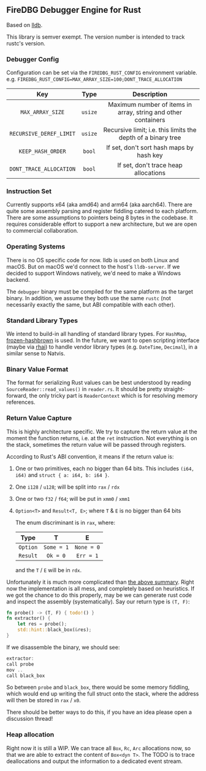 ## FireDBG Debugger Engine for Rust

Based on [lldb](https://lldb.llvm.org/).

This library is semver exempt. The version number is intended to track rustc's version.

### Debugger Config

Configuration can be set via the `FIREDBG_RUST_CONFIG` environment variable. e.g. `FIREDBG_RUST_CONFIG=MAX_ARRAY_SIZE=100;DONT_TRACE_ALLOCATION`

| Key | Type | Description |
|:---:|:----:|:-----------:|
| `MAX_ARRAY_SIZE` | `usize` | Maximum number of items in array, string and other containers |
| `RECURSIVE_DEREF_LIMIT` | `usize` | Recursive limit; i.e. this limits the depth of a binary tree |
| `KEEP_HASH_ORDER` | `bool` | If set, don't sort hash maps by hash key |
| `DONT_TRACE_ALLOCATION` | `bool` | If set, don't trace heap allocations |

### Instruction Set

Currently supports x64 (aka amd64) and arm64 (aka aarch64). There are quite some assembly parsing and register fiddling catered to each platform. There are some assumptions to pointers being 8 bytes in the codebase. It requires considerable effort to support a new architecture, but we are open to commercial collaboration.

### Operating Systems

There is no OS specific code for now. lldb is used on both Linux and macOS. But on macOS we'd connect to the host's `lldb-server`.
If we decided to support Windows natively, we'd need to make a Windows backend.

The `debugger` binary must be compiled for the same platform as the target binary.
In addition, we assume they both use the same `rustc` (not necessarily exactly the same, but ABI compatible with each other).

### Standard Library Types

We intend to build-in all handling of standard library types. For `HashMap`, [frozen-hashbrown](https://github.com/tyt2y3/frozen-hashbrown) is used.
In the future, we want to open scripting interface (maybe via [rhai](https://rhai.rs/)) to handle vendor library types (e.g. `DateTime`, `Decimal`), in a similar sense to Natvis.

### Binary Value Format

The format for serializing Rust values can be best understood by reading `SourceReader::read_values()` in `reader.rs`.
It should be pretty straight-forward, the only tricky part is `ReaderContext` which is for resolving memory references.

### Return Value Capture

This is highly architecture specific. We try to capture the return value at the moment the function returns, i.e. at the `ret` instruction. Not everything is on the stack, sometimes the return value will be passed through registers.

According to Rust's ABI convention, it means if the return value is:

1. One or two primitives, each no bigger than 64 bits. This includes `(i64, i64)` and `struct { a: i64, b: i64 }`.
2. One `i128` / `u128`; will be split into `rax` / `rdx`
3. One or two `f32` / `f64`; will be put in `xmm0` / `xmm1`
4. `Option<T>` and `Result<T, E>`; where `T` & `E` is no bigger than 64 bits

    The enum discriminant is in `rax`, where:

    | Type | T | E |
    |:----:|:-:|:-:|
    | `Option` | `Some = 1` | `None = 0` |
    | `Result` | `Ok = 0` | `Err = 1` |

    and the `T` / `E` will be in `rdx`.

Unfortunately it is much more complicated than [the above summary](https://darkcoding.net/software/rust-multiple-return-types/). Right now the implementation is all mess, and completely based on heuristics.
If we got the chance to do this properly, may be we can generate rust code and inspect the assembly (systematically).
Say our return type is `(T, F)`:

```rust
fn probe() -> (T, F) { todo!() }
fn extractor() {
    let res = probe();
    std::hint::black_box(&res);
}
```

If we disassemble the binary, we should see:

```rust
extractor:
call probe
mov ..
call black_box
```

So between `probe` and `black_box`, there would be some memory fiddling, which would end up writing the full struct onto the stack, where the address will then be stored in `rax` / `x0`.

There should be better ways to do this, if you have an idea please open a discussion thread!

### Heap allocation

Right now it is still a WIP. We can trace all `Box`, `Rc`, `Arc` allocations now, so that we are able to extract the content of `Box<dyn T>`.
The TODO is to trace deallocations and output the information to a dedicated event stream.

